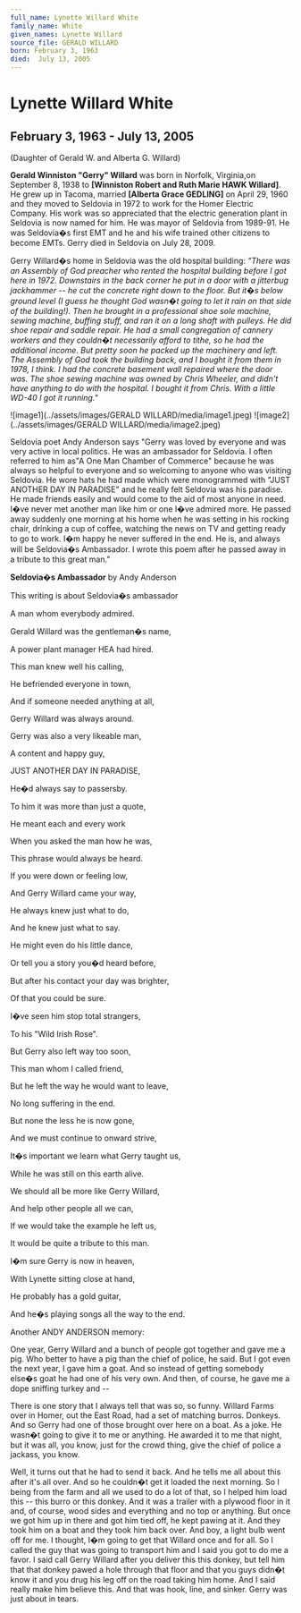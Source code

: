 ```yaml
---
full_name: Lynette Willard White
family_name: White
given_names: Lynette Willard
source_file: GERALD WILLARD
born: February 3, 1963 
died:  July 13, 2005
---
```

# Lynette Willard White

## February 3, 1963 - July 13, 2005

(Daughter of Gerald W. and Alberta G. Willard)

**Gerald Winniston "Gerry" Willard** was born in Norfolk, Virginia,on
September 8, 1938 to **\[Winniston Robert and Ruth Marie HAWK
Willard\]**. He grew up in Tacoma, married **\[Alberta Grace GEDLING\]**
on April 29, 1960 and they moved to Seldovia in 1972 to work for the
Homer Electric Company. His work was so appreciated that the electric
generation plant in Seldovia is now named for him. He was mayor of
Seldovia from 1989-91. He was Seldovia�s first EMT and he and his wife
trained other citizens to become EMTs. Gerry died in Seldovia on July
28, 2009.

Gerry Willard�s home in Seldovia was the old hospital building: *"There
was an Assembly of God preacher who rented the hospital building before
I got here in 1972. Downstairs in the back corner he put in a door with
a jitterbug jackhammer -- he cut the concrete right down to the floor.
But it�s below ground level (I guess he thought God wasn�t going to let
it rain on that side of the building\!). Then he brought in a
professional shoe sole machine, sewing machine, buffing stuff, and ran
it on a long shaft with pulleys. He did shoe repair and saddle repair.
He had a small congregation of cannery workers and they couldn�t
necessarily afford to tithe, so he had the additional income. But pretty
soon he packed up the machinery and left. The Assembly of God took the building back, and I
bought it from them in 1978, I think. I had the concrete basement wall
repaired where the door was. The shoe sewing machine was owned by Chris
Wheeler, and didn't have anything to do with the hospital. I bought it
from Chris. With a little WD-40 I got it running."*

![image1](../assets/images/GERALD WILLARD/media/image1.jpeg)
![image2](../assets/images/GERALD WILLARD/media/image2.jpeg)

Seldovia poet Andy Anderson says "Gerry was loved by everyone and was
very active in local politics. He was an ambassador for Seldovia. I
often referred to him as"A One Man Chamber of Commerce" because he was
always so helpful to everyone and so welcoming to anyone who was
visiting Seldovia. He wore hats he had made which were monogrammed with
"JUST ANOTHER DAY IN PARADISE" and he really felt Seldovia was his
paradise. He made friends easily and would come to the aid of most
anyone in need. I�ve never met another man like him or one I�ve admired
more. He passed away suddenly one morning at his home when he was
setting in his rocking chair, drinking a cup of coffee, watching the
news on TV and getting ready to go to work. I�m happy he never suffered
in the end. He is, and always will be Seldovia�s Ambassador. I wrote
this poem after he passed away in a tribute to this great man."

**Seldovia�s Ambassador** by Andy Anderson

This writing is about Seldovia�s ambassador

A man whom everybody admired.

Gerald Willard was the gentleman�s name,

A power plant manager HEA had hired.

This man knew well his calling,

He befriended everyone in town,

And if someone needed anything at all,

Gerry Willard was always around.

Gerry was also a very likeable man,

A content and happy guy,

JUST ANOTHER DAY IN PARADISE,

He�d always say to passersby.

To him it was more than just a quote,

He meant each and every work

When you asked the man how he was,

This phrase would always be heard.

If you were down or feeling low,

And Gerry Willard came your way,

He always knew just what to do,

And he knew just what to say.

He might even do his little dance,

Or tell you a story you�d heard before,

But after his contact your day was brighter,

Of that you could be sure.

I�ve seen him stop total strangers,

To his "Wild Irish Rose".

But Gerry also left way too soon,

This man whom I called friend,

But he left the way he would want to leave,

No long suffering in the end.

But none the less he is now gone,

And we must continue to onward strive,

It�s important we learn what Gerry taught us,

While he was still on this earth alive.

We should all be more like Gerry Willard,

And help other people all we can,

If we would take the example he left us,

It would be quite a tribute to this man.

I�m sure Gerry is now in heaven,

With Lynette sitting close at hand,

He probably has a gold guitar,

And he�s playing songs all the way to the end.

Another ANDY ANDERSON memory:

One year, Gerry Willard and a bunch of people got together and gave me a
pig. Who better to have a pig than the chief of police, he said. But I
got even the next year, I gave him a goat. And so instead of getting
somebody else�s goat he had one of his very own. And then, of course, he
gave me a dope sniffing turkey and --

There is one story that I always tell that was so, so funny. Willard
Farms over in Homer, out the East Road, had a set of matching burros.
Donkeys. And so Gerry had one of those brought over here on a boat. As a
joke. He wasn�t going to give it to me or anything. He awarded it to me
that night, but it was all, you know, just for the crowd thing, give the
chief of police a jackass, you know.

Well, it turns out that he had to send it back. And he tells me all
about this after it's all over. And so he couldn�t get it loaded the
next morning. So I being from the farm and all we used to do a lot of
that, so I helped him load this -- this burro or this donkey. And it was
a trailer with a plywood floor in it and, of course, wood sides and
everything and no top or anything. But once we got him up in there and
got him tied off, he kept pawing at it. And they took him on a boat and
they took him back over. And boy, a light bulb went off for me. I
thought, I�m going to get that Willard once and for all. So I called the
guy that was going to transport him and I said you got to do me a favor.
I said call Gerry Willard after you deliver this this donkey, but tell
him that that donkey pawed a hole through that floor and that you guys
didn�t know it and you drug his leg off on the road taking him home. And
I said really make him believe this. And that was hook, line, and
sinker. Gerry was just about in tears.
